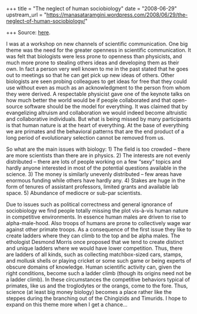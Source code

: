 +++
title = "The neglect of human sociobiology"
date = "2008-06-29"
upstream_url = "https://manasataramgini.wordpress.com/2008/06/29/the-neglect-of-human-sociobiology/"

+++
Source: [here](https://manasataramgini.wordpress.com/2008/06/29/the-neglect-of-human-sociobiology/).

I was at a workshop on new channels of scientific communication. One big theme was the need for the greater openness in scientific communication. It was felt that biologists were less prone to openness than physicists, and much more prone to stealing others ideas and developing them as their own. In fact a person very well known to me in the past stated that he goes out to meetings so that he can get pick up new ideas of others. Other biologists are seen probing colleagues to get ideas for free that they could use without even as much as an acknowledgment to the person from whom they were derived. A respectable physicist gave one of the keynote talks on how much better the world would be if people collaborated and that open-source software should be the model for everything. It was claimed that by evangelizing altruism and collaboration we would indeed become altruistic and collaborative individuals. But what is being missed by many participants is that human nature is at the heart of everything. At the base of everything we are primates and the behavioral patterns that are the end product of a long period of evolutionary selection cannot be removed from us.

So what are the main issues with biology: 1) The field is too crowded – there are more scientists than there are in physics. 2) The interests are not evenly distributed – there are lots of people working on a few “sexy” topics and hardly anyone interested in most of the potential questions available in the science. 3) The money is similarly unevenly distributed – few areas have enormous funding while others have hardly any. 4) Stakes are huge in the form of tenures of assistant professors, limited grants and available lab space. 5) Abundance of mediocre or sub-par scientists.

Due to issues such as political correctness and general ignorance of sociobiology we find people totally missing the plot vis-à-vis human nature in competitive environments. In essence human males are driven to rise to alpha-male-hood. Also troops of humans are prone to collectively wage war against other primate troops. As a consequence of the first issue they like to create ladders where they can climb to the top and be alpha males. The ethologist Desmond Morris once proposed that we tend to create distinct and unique ladders where we would have lower competition. Thus, there are ladders of all kinds, such as collecting matchbox-sized cars, stamps, and mollusk shells or playing cricket or some such game or being experts of obscure domains of knowledge. Human scientific activity can, given the right conditions, become such a ladder climb (though its origins need not be a ladder climb). In these circumstances the competitive behaviors typical of primates, like us and the troglodytes or the orangs, come to the fore. Thus, science (at least big money biology) becomes a place rather like the steppes during the branching out of the Chingizids and Timurids. I hope to expand on this theme more when I get a chance…

